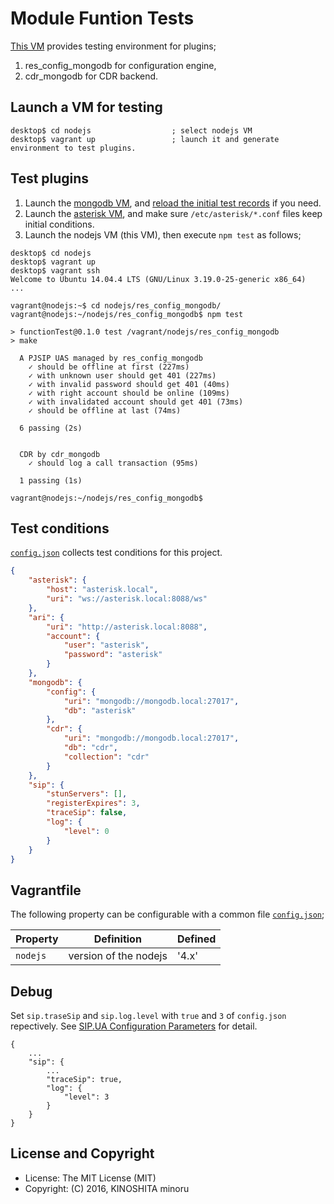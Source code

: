 # Module Funtion Tests

[This VM][4] provides testing environment for plugins;

1. res_config_mongodb for configuration engine,
2. cdr_mongodb for CDR backend.

## Launch a VM for testing

    desktop$ cd nodejs                  ; select nodejs VM
    desktop$ vagrant up                 ; launch it and generate environment to test plugins.


## Test plugins

1. Launch the [mongodb VM](../mongodb), and [reload the initial test records][2] if you need.
2. Launch the [asterisk VM](../asterisk), and make sure `/etc/asterisk/*.conf` files keep initial conditions.
3. Launch the nodejs VM (this VM), then execute `npm test` as follows;

```
desktop$ cd nodejs
desktop$ vagrant up
desktop$ vagrant ssh
Welcome to Ubuntu 14.04.4 LTS (GNU/Linux 3.19.0-25-generic x86_64)
...

vagrant@nodejs:~$ cd nodejs/res_config_mongodb/
vagrant@nodejs:~/nodejs/res_config_mongodb$ npm test

> functionTest@0.1.0 test /vagrant/nodejs/res_config_mongodb
> make

  A PJSIP UAS managed by res_config_mongodb
    ✓ should be offline at first (227ms)
    ✓ with unknown user should get 401 (227ms)
    ✓ with invalid password should get 401 (40ms)
    ✓ with right account should be online (109ms)
    ✓ with invalidated account should get 401 (73ms)
    ✓ should be offline at last (74ms)

  6 passing (2s)


  CDR by cdr_mongodb
    ✓ should log a call transaction (95ms)

  1 passing (1s)

vagrant@nodejs:~/nodejs/res_config_mongodb$ 
```
## Test conditions

[`config.json`][3] collects test conditions for this project.

```json
{
    "asterisk": {
        "host": "asterisk.local",
        "uri": "ws://asterisk.local:8088/ws"
    },
    "ari": {
        "uri": "http://asterisk.local:8088",
        "account": {
            "user": "asterisk",
            "password": "asterisk"
        }
    },
    "mongodb": {
        "config": {
            "uri": "mongodb://mongodb.local:27017",
            "db": "asterisk"
        },
        "cdr": {
            "uri": "mongodb://mongodb.local:27017",
            "db": "cdr",
            "collection": "cdr"
        }
    },
    "sip": {
        "stunServers": [],
        "registerExpires": 3,
        "traceSip": false,
        "log": {
            "level": 0
        }
    }
}
```

## Vagrantfile

The following property can be configurable with a common file [`config.json`](../config.json);

| Property  | Definition           | Defined |
|-----------|----------------------|---------|
| `nodejs`  |version of the nodejs | '4.x'   |

## Debug

Set `sip.traseSip` and `sip.log.level` with `true` and `3` of `config.json` repectively. 
See [SIP.UA Configuration Parameters][1] for detail.

    {
        ...
        "sip": {
            ...
            "traceSip": true,
            "log": {
                "level": 3
            }
        }
    }

## License and Copyright

- License: The MIT License (MIT)
- Copyright: (C) 2016, KINOSHITA minoru

[1]: http://sipjs.com/api/0.7.0/ua_configuration_parameters/
[2]: ../mongodb#reload-initial-test-records
[3]: nodejs/res_config_mongodb/config.json
[4]: https://github.com/minoruta/ast_mongo/tree/master/nodejs
